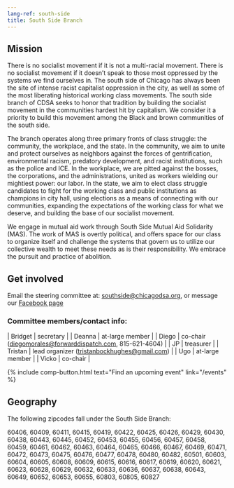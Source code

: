 ```yaml
---
lang-ref: south-side
title: South Side Branch
---
```


## Mission
There is no socialist movement if it is not a multi-racial movement. There is no socialist movement if it doesn’t speak to those most oppressed by the systems we find ourselves in. The south side of Chicago has always been the site of intense racist capitalist oppression in the city, as well as some of the most liberating historical working class movements. The south side branch of CDSA seeks to honor that tradition by building the socialist movement in the communities hardest hit by capitalism. We consider it a priority to build this movement among the Black and brown communities of the south side. 

The branch operates along three primary fronts of class struggle: the community, the workplace, and the state. In the community, we aim to unite and protect ourselves as neighbors against the forces of gentrification, environmental racism, predatory development, and racist institutions, such as the police and ICE. In the workplace, we are pitted against the bosses, the corporations, and the administrations, united as workers wielding our mightiest power: our labor. In the state, we aim to elect class struggle candidates to fight for the working class and public institutions as champions in city hall, using elections as a means of connecting with our communities, expanding the expectations of the working class for what we deserve, and building the base of our socialist movement.

We engage in mutual aid work through South Side Mutual Aid Solidarity (MAS). The work of MAS is overtly political, and offers space for our class to organize itself and challenge the systems that govern us to utilize our collective wealth to meet these needs as is their responsibility. We embrace the pursuit and practice of abolition.

## Get involved

Email the steering committee at: [southside@chicagodsa.org](southside@chicagodsa.org), or message our [Facebook page](https://www.facebook.com/Chicagodsa)

### Committee members/contact info:

| Bridget | secretary |
| Deanna | at-large member  |
| Diego | co-chair (diegomorales@forwarddispatch.com, 815-621-4604) |
| JP | treasurer |
| Tristan | lead organizer (tristanbockhughes@gmail.com) |
| Ugo | at-large member |
| Vicko | co-chair |


{% include comp-button.html text="Find an upcoming event" link="/events" %}

## Geography

The following zipcodes fall under the South Side Branch:

60406, 60409, 60411, 60415, 60419, 60422, 60425, 60426, 60429, 60430, 60438, 60443, 60445, 60452, 60453, 60455, 60456, 60457, 60458, 60459, 60461, 60462, 60463, 60464, 60465, 60466, 60467, 60469, 60471, 60472, 60473, 60475, 60476, 60477, 60478, 60480, 60482, 60501, 60603, 60604, 60605, 60608, 60609, 60615, 60616, 60617, 60619, 60620, 60621, 60623, 60628, 60629, 60632, 60633, 60636, 60637, 60638, 60643, 60649, 60652, 60653, 60655, 60803, 60805, 60827
